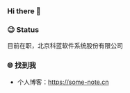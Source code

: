 ### Hi there 👋

<!--
**Sean-inoubliable/Sean-inoubliable** is a ✨ _special_ ✨ repository because its `README.md` (this file) appears on your GitHub profile.

Here are some ideas to get you started:

- 🔭 I’m currently working on ...
- 🌱 I’m currently learning ...
- 👯 I’m looking to collaborate on ...
- 🤔 I’m looking for help with ...
- 💬 Ask me about ...
- 📫 How to reach me: ...
- 😄 Pronouns: ...
- ⚡ Fun fact: ...
-->

### 😉 Status
目前在职，北京科蓝软件系统股份有限公司

### 🌐 找到我
- 个人博客：https://some-note.cn
